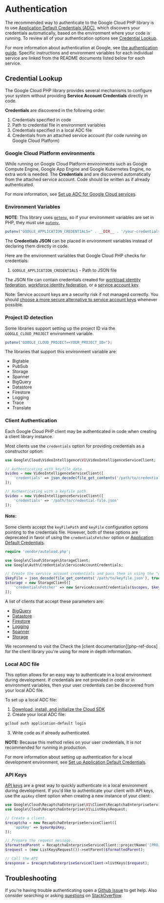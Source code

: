 # Authentication

The recommended way to authenticate to the Google Cloud PHP library is to use
[Application Default Credentials (ADC)](https://cloud.google.com/docs/authentication/application-default-credentials),
which discovers your credentials automatically, based on the environment where your code is running.
To review all of your authentication options see [Credential Lookup](#credential-lookup).

For more information about authentication at Google, see [the authentication guide](https://cloud.google.com/docs/authentication).
Specific instructions and environment variables for each individual service are linked from the README documents listed below for each service.

## Credential Lookup

The Google Cloud PHP library provides several mechanisms to configure your system without providing
**Service Account Credentials** directly in code.

**Credentials** are discovered in the following order:

1. Credentials specified in code
2. Path to credential file in environment variables
3. Credentials specified in a local ADC file
4. Credentials from an attached service account (for code running on Google Cloud Platform)

### Google Cloud Platform environments

While running on Google Cloud Platform environments such as Google Compute Engine, Google App Engine
and Google Kubernetes Engine, no extra work is needed. The **Credentials** and are discovered
automatically from the attached service account. Code should be written as if already authenticated.

For more information, see
[Set up ADC for Google Cloud services](https://cloud.google.com/docs/authentication/provide-credentials-adc#attached-sa).

### Environment Variables

**NOTE**: This library uses [`getenv`](https://www.php.net/manual/en/function.getenv.php), so if
your environment variables are set in PHP, they must use
[`putenv`](https://www.php.net/manual/en/function.putenv.php),

```php
putenv("GOOGLE_APPLICATION_CREDENTIALS=" . __DIR__ . '/your-credentials-file.json');
```
The **Credentials JSON** can be placed in environment variables instead of
declaring them directly in code.

Here are the environment variables that Google Cloud PHP checks for credentials:

1. `GOOGLE_APPLICATION_CREDENTIALS` - Path to JSON file

The JSON file can contain credentials created for
[workload identity federation](https://cloud.google.com/iam/docs/workload-identity-federation),
[workforce identity federation](https://cloud.google.com/iam/docs/workforce-identity-federation), or a
[service account key](https://cloud.google.com/docs/authentication/provide-credentials-adc#local-key).

Note: Service account keys are a security risk if not managed correctly. You should
[choose a more secure alternative to service account keys](https://cloud.google.com/docs/authentication#auth-decision-tree)
whenever possible.

### Project ID detection

Some libraries support setting up the project ID via the `GOOGLE_CLOUD_PROJECT` environment variable.
```php
putenv("GOOGLE_CLOUD_PROJECT=<YOUR_PROJECT_ID>");
```
The libraries that support this environment variable are:
- Bigtable
- PubSub
- Storage
- Spanner
- BigQuery
- Datastore
- Firestore
- Logging
- Trace
- Translate

### Client Authentication

Each Google Cloud PHP client may be authenticated in code when creating a client library instance.

Most clients use the `credentials` option for providing credentials as a constructor option:

```php
use Google\Cloud\VideoIntelligence\V1\VideoIntelligenceServiceClient;

// Authenticating with keyfile data.
$video = new VideoIntelligenceServiceClient([
    'credentials' => json_decode(file_get_contents('/path/to/credential-file.json'), true)
]);

// Authenticating with a keyfile path.
$video = new VideoIntelligenceServiceClient([
    'credentials' => '/path/to/credential-file.json'
]);
```

#### Note:
Some clients accept the `keyFilePath` and `keyFile` configuration options pointing to the credentials
file. However, both of these options are deprecated in favor of using the `credentialsFetcher`
option or
[Application Default Credentials](https://developers.google.com/identity/protocols/application-default-credentials).

```php
require 'vendor/autoload.php';

use Google\Cloud\Storage\StorageClient;
use Google\Auth\Credentials\ServiceAccountCredentials;

// Create the service account credentials and pass them in using the "credentialsFile" option
$keyFile = json_decode(file_get_contents('/path/to/keyfile.json'), true);
$storage = new StorageClient([
    'credentialsFetcher' => new ServiceAccountCredentials($scopes, $keyFile),
]);
```
A list of clients that accept these parameters are:

- [BigQuery](https://github.com/googleapis/google-cloud-php-bigquery)
- [Datastore](https://github.com/googleapis/google-cloud-php-datastore)
- [Firestore](https://github.com/googleapis/google-cloud-php-firestore)
- [Logging](https://github.com/googleapis/google-cloud-php-logging)
- [Spanner](https://github.com/googleapis/google-cloud-php-spanner)
- [Storage](https://github.com/googleapis/google-cloud-php-storage)

We recommend to visit the Check the [client documentation][php-ref-docs] for the client library you're using
for more in depth information.

### Local ADC file

This option allows for an easy way to authenticate in a local environment during development. If
credentials are not provided in code or in environment variables, then your user credentials can be
discovered from your local ADC file.

To set up a local ADC file:

1. [Download, install, and initialize the Cloud SDK](https://cloud.google.com/sdk)
2. Create your local ADC file:

```sh
gcloud auth application-default login
```

3. Write code as if already authenticated.

**NOTE:** Because this method relies on your user credentials, it is _not_ recommended for running
in production.

For more information about setting up authentication for a local development environment, see
[Set up Application Default Credentials](https://cloud.google.com/docs/authentication/provide-credentials-adc#local-dev).

### API Keys

[API keys][api_keys] are a great way to quickly authenticate in a local environment during development. If
you'd like to authenticate your client with API keys, use the `apiKey` client option when creating a new
instance of your client:

```php
use Google\Cloud\RecaptchaEnterprise\V1\Client\RecaptchaEnterpriseServiceClient;
use Google\Cloud\RecaptchaEnterprise\V1\ListKeysRequest;

// Create a client.
$recaptcha = new RecaptchaEnterpriseServiceClient([
    'apiKey' => $yourApiKey,
]);

// Prepare the request message.
$formattedParent = RecaptchaEnterpriseServiceClient::projectName('[PROJECT]');
$request = (new ListKeysRequest())->setParent($formattedParent);

// Call the API
$response = $recaptchaEnterpriseServiceClient->listKeys($request);
```

[api_keys]: https://cloud.google.com/docs/authentication/api-keys

## Troubleshooting

If you're having trouble authenticating open a
[Github Issue](https://github.com/googleapis/google-cloud-php/issues/new?title=Authentication+question)
to get help. Also consider searching or asking
[questions](http://stackoverflow.com/questions/tagged/google-cloud-platform+php) on
[StackOverflow](http://stackoverflow.com).
